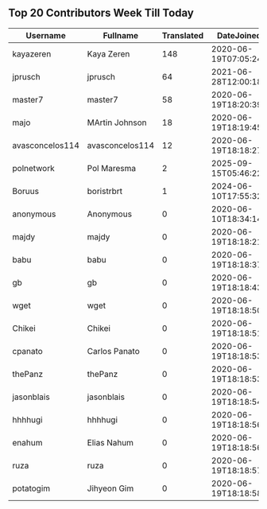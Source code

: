 ## Top 20 Contributors Week Till Today ##
|Username|Fullname|Translated|DateJoined|Language|
|--------|--------|----------|----------|-------|
|kayazeren|Kaya Zeren|148|2020-06-19T07:05:24Z|tr|
|jprusch|jprusch|64|2021-06-28T12:00:18.|de|
|master7|master7|58|2020-06-19T18:20:39.|pl|
|majo|MArtin Johnson|18|2020-06-19T18:19:45Z|sv|
|avasconcelos114|avasconcelos114|12|2020-06-19T18:18:27Z|ko|
|polnetwork|Pol Maresma|2|2025-09-15T05:46:22.|ca|
|Boruus|boristrbrt|1|2024-06-10T17:55:32.||
|anonymous|Anonymous|0|2020-06-10T18:34:14.||
|majdy|majdy|0|2020-06-19T18:18:21.||
|babu|babu|0|2020-06-19T18:18:37.||
|gb|gb|0|2020-06-19T18:18:43.||
|wget|wget|0|2020-06-19T18:18:50Z|ro|
|Chikei|Chikei|0|2020-06-19T18:18:51Z|zh_Hant|
|cpanato|Carlos Panato|0|2020-06-19T18:18:53Z||
|thePanz|thePanz|0|2020-06-19T18:18:53Z||
|jasonblais|jasonblais|0|2020-06-19T18:18:54Z||
|hhhhugi|hhhhugi|0|2020-06-19T18:18:56.||
|enahum|Elias  Nahum|0|2020-06-19T18:18:56Z|es|
|ruza|ruza|0|2020-06-19T18:18:57.||
|potatogim|Jihyeon Gim|0|2020-06-19T18:18:58.|ko|
